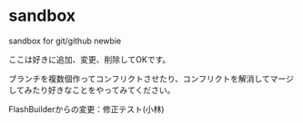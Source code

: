 # sandbox
sandbox for git/github newbie

ここは好きに追加、変更、削除してOKです。

ブランチを複数個作ってコンフリクトさせたり、コンフリクトを解消してマージしてみたり好きなことをやってみてください。

FlashBuilderからの変更：修正テスト(小林)